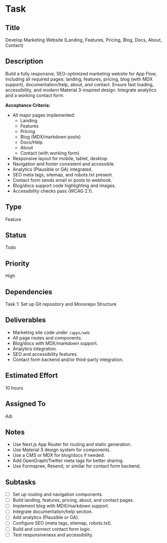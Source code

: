# Task

## Title
Develop Marketing Website (Landing, Features, Pricing, Blog, Docs, About, Contact)

## Description
Build a fully responsive, SEO-optimized marketing website for App Flow, including all required pages: landing, features, pricing, blog (with MDX support), documentation/help, about, and contact. Ensure fast loading, accessibility, and modern Material 3-inspired design. Integrate analytics and a working contact form.

**Acceptance Criteria:**
- All major pages implemented:
    - Landing
    - Features
    - Pricing
    - Blog (MDX/markdown posts)
    - Docs/Help
    - About
    - Contact (with working form)
- Responsive layout for mobile, tablet, desktop.
- Navigation and footer consistent and accessible.
- Analytics (Plausible or GA) integrated.
- SEO meta tags, sitemap, and robots.txt present.
- Contact form sends email or posts to webhook.
- Blog/docs support code highlighting and images.
- Accessibility checks pass (WCAG 2.1).

## Type
Feature

## Status
Todo

## Priority
High

## Dependencies
Task 1: Set up Git repository and Monorepo Structure

## Deliverables
- Marketing site code under `/apps/web`.
- All page routes and components.
- Blog/docs with MDX/markdown support.
- Analytics integration.
- SEO and accessibility features.
- Contact form backend and/or third-party integration.

## Estimated Effort
10 hours

## Assigned To
Adi

## Notes
- Use Next.js App Router for routing and static generation.
- Use Material 3 design system for components.
- Use a CMS or MDX for blog/docs if needed.
- Add OpenGraph/Twitter meta tags for better sharing.
- Use Formspree, Resend, or similar for contact form backend.

## Subtasks
- [ ] Set up routing and navigation components.
- [ ] Build landing, features, pricing, about, and contact pages.
- [ ] Implement blog with MDX/markdown support.
- [ ] Integrate documentation/help section.
- [ ] Add analytics (Plausible or GA).
- [ ] Configure SEO (meta tags, sitemap, robots.txt).
- [ ] Build and connect contact form logic.
- [ ] Test responsiveness and accessibility.